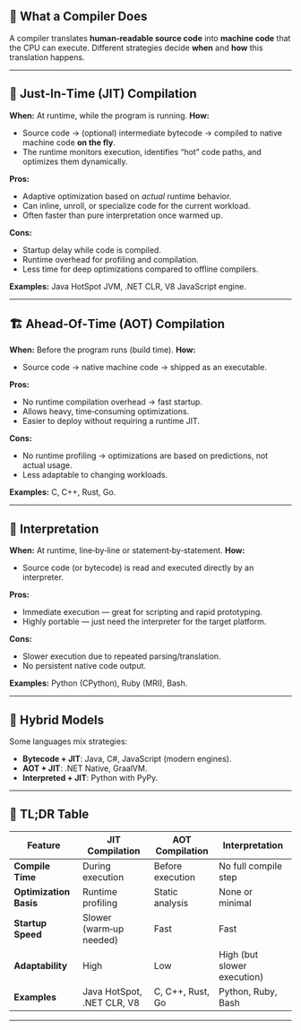 
## 🧠 What a Compiler Does

A compiler translates **human‑readable source code** into **machine code** that the CPU can execute.
Different strategies decide **when** and **how** this translation happens.

---

## 🚀 Just‑In‑Time (JIT) Compilation

**When:** At runtime, while the program is running.
**How:**

- Source code → (optional) intermediate bytecode → compiled to native machine code **on the fly**.
- The runtime monitors execution, identifies “hot” code paths, and optimizes them dynamically.

**Pros:**

- Adaptive optimization based on *actual* runtime behavior.
- Can inline, unroll, or specialize code for the current workload.
- Often faster than pure interpretation once warmed up.

**Cons:**

- Startup delay while code is compiled.
- Runtime overhead for profiling and compilation.
- Less time for deep optimizations compared to offline compilers.

**Examples:**
Java HotSpot JVM, .NET CLR, V8 JavaScript engine.

---

## 🏗 Ahead‑Of‑Time (AOT) Compilation

**When:** Before the program runs (build time).
**How:**

- Source code → native machine code → shipped as an executable.

**Pros:**

- No runtime compilation overhead → fast startup.
- Allows heavy, time‑consuming optimizations.
- Easier to deploy without requiring a runtime JIT.

**Cons:**

- No runtime profiling → optimizations are based on predictions, not actual usage.
- Less adaptable to changing workloads.

**Examples:**
C, C++, Rust, Go.

---

## 📜 Interpretation

**When:** At runtime, line‑by‑line or statement‑by‑statement.
**How:**

- Source code (or bytecode) is read and executed directly by an interpreter.

**Pros:**

- Immediate execution — great for scripting and rapid prototyping.
- Highly portable — just need the interpreter for the target platform.

**Cons:**

- Slower execution due to repeated parsing/translation.
- No persistent native code output.

**Examples:**
Python (CPython), Ruby (MRI), Bash.

---

## 🔄 Hybrid Models

Some languages mix strategies:

- **Bytecode + JIT**: Java, C#, JavaScript (modern engines).
- **AOT + JIT**: .NET Native, GraalVM.
- **Interpreted + JIT**: Python with PyPy.

---

## 📌 TL;DR Table

| Feature                | JIT Compilation                  | AOT Compilation                  | Interpretation                  |
|------------------------|-----------------------------------|-----------------------------------|----------------------------------|
| **Compile Time**       | During execution                  | Before execution                  | No full compile step             |
| **Optimization Basis** | Runtime profiling                 | Static analysis                   | None or minimal                  |
| **Startup Speed**      | Slower (warm‑up needed)           | Fast                              | Fast                             |
| **Adaptability**       | High                              | Low                               | High (but slower execution)      |
| **Examples**           | Java HotSpot, .NET CLR, V8        | C, C++, Rust, Go                  | Python, Ruby, Bash               |

---
